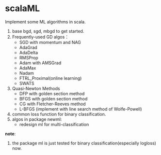 # scalaML

Implement some ML algorithms in scala. 

1.  base bgd, sgd, mbgd to get started.
2.  Frequently-used GD algos： 
    -   SGD with momentum and NAG
    -   AdaGrad
    -   AdaDelta
    -   RMSProp
    -   Adam with AMSGrad
    -   AdaMax
    -   Nadam
    -   FTRL_Proximal(online learning)
    -   SWATS
3.  Quasi-Newton Methods
    -   DFP with golden section method
    -   BFGS with golden section method
    -   CG with Fletcher-Reeves method
    -   L-BFGS (implement with line search method of Wolfe-Powell)
4.  common loss function for binary classification.  
5.  algos in package newml:
    -    redesign ml for multi-classification


**note**: 
1.  the package ml is just tested for binary classification(especially logloss) now. 
